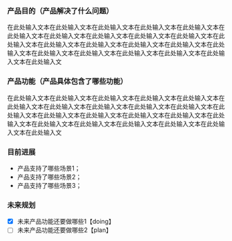 <a name="V5mLT"></a>
### 产品目的（产品解决了什么问题）
在此处输入文本在此处输入文本在此处输入文本在此处输入文本在此处输入文本在此处输入文本在此处输入文本在此处输入文本在此处输入文本在此处输入文本在此处输入文本在此处输入文本在此处输入文本在此处输入文本在此处输入文本在此处输入文本在此处输入文本在此处输入文本在此处输入文本在此处输入文本在此处输入文本在此处输入文
<a name="tDDwf"></a>
### 
<a name="e1LU2"></a>
### 产品功能（产品具体包含了哪些功能）
在此处输入文本在此处输入文本在此处输入文本在此处输入文本在此处输入文本在此处输入文本在此处输入文本在此处输入文本在此处输入文本在此处输入文本在此处输入文本在此处输入文本在此处输入文本在此处输入文本在此处输入文本在此处输入文本在此处输入文本在此处输入文本在此处输入文本在此处输入文本在此处输入文本在此处输入文
<a name="e6xOG"></a>
### 
<a name="jKGhv"></a>
### 目前进展

- 产品支持了哪些场景1；
- 产品支持了哪些场景2；
- 产品支持了哪些场景3；
<a name="1vSWe"></a>
### 
<a name="GqNqJ"></a>
### 未来规划

- [x] 未来产品功能还要做哪些1【doing】
- [ ] 未来产品功能还要做哪些2【plan】